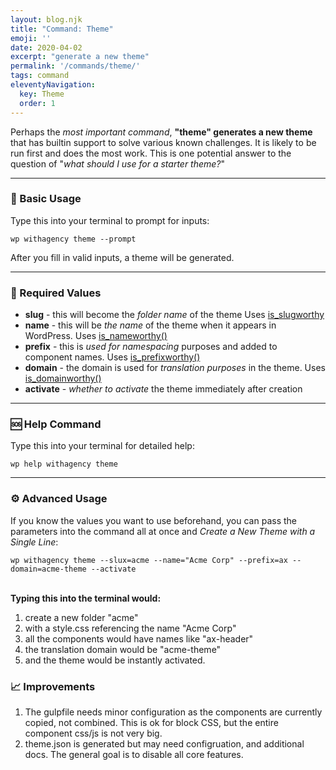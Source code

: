 ```yaml
---
layout: blog.njk
title: "Command: Theme"
emoji: ''
date: 2020-04-02
excerpt: "generate a new theme"
permalink: '/commands/theme/'
tags: command
eleventyNavigation:
  key: Theme
  order: 1
---
```


Perhaps the *most important command*, **"theme" generates a new theme** that has builtin support to solve various known challenges. It is likely to be run first and does the most work. This is one potential answer to the question of "*what should I use for a starter theme?*"

***

### 🎉 Basic Usage


Type this into your terminal to prompt for inputs:

<pre><code class="language-bash">wp withagency theme --prompt</code></pre>

After you fill in valid inputs, a theme will be generated.

***

### 📌 Required Values

- **slug** - this will become the *folder name* of the theme Uses [is_slugworthy](/reference/class/#slug)
- **name** - this will be *the name* of the theme when it appears in WordPress. Uses [is_nameworthy()](/reference/class/#name)
- **prefix** - this is *used for namespacing* purposes and added to component names. Uses [is_prefixworthy()](/reference/class/#prefix)
- **domain** - the domain is used for *translation purposes* in the theme. Uses [is_domainworthy()](/reference/class/#domain)
- **activate** - *whether to activate* the theme immediately after creation
***

### 🆘 Help Command

Type this into your terminal for detailed help:

<pre><code class="language-bash">wp help withagency theme</code></pre>

***

### ⚙️ Advanced Usage
If you know the values you want to use beforehand, you can pass the parameters into the command all at once and *Create a New Theme with a Single Line*:

<pre><code class="language-bash">wp withagency theme --slux=acme --name="Acme Corp" --prefix=ax --domain=acme-theme --activate</code></pre>

<!-- <br /><div class="longcode">`wp withagency theme --slux=acme --name="Acme Corp" --prefix=ax --domain=acme-theme --activate`</div> -->
\
**Typing this into the terminal would:**
1. create a new folder "acme" 
2. with a style.css referencing the name "Acme Corp"
3. all the components would have names like "ax-header" 
4. the translation domain would be "acme-theme" 
5. and the theme would be instantly activated.


### 📈 Improvements

1. The gulpfile needs minor configuration as the components are currently copied, not combined. This is ok for block CSS, but the entire component css/js is not very big.
2. theme.json is generated but may need configruation, and additional docs. The general goal is to disable all core features.